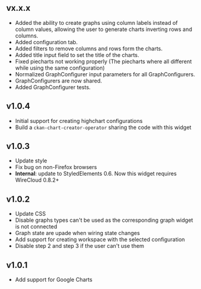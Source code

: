 ## vx.x.x

- Added the ability to create graphs using column labels instead of column values, allowing the user to generate charts inverting rows and columns.
- Added configuration tab.
- Added filters to remove columns and rows form the charts.
- Added title input field to set the title of the charts.
- Fixed piecharts not working properly (The piecharts where all different while using the same configuration)
- Normalized GraphConfigurer input parameters for all GraphConfigurers.
- GraphConfigurers are now shared.
- Added GraphConfigurer tests.

## v1.0.4

- Initial support for creating highchart configurations
- Build a `ckan-chart-creator-operator` sharing the code with this widget

## v1.0.3

- Update style
- Fix bug on non-Firefox browsers
- **Internal**: update to StyledElements 0.6. Now this widget requires WireCloud 0.8.2+

## v1.0.2

- Update CSS
- Disable graphs types can't be used as the corresponding graph widget is not connected
- Graph state are upade when wiring state changes
- Add support for creating workspace with the selected configuration
- Disable step 2 and step 3 if the user can't use them

## v1.0.1

- Add support for Google Charts
